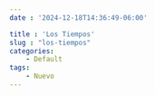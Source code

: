 ```yaml
---
date : '2024-12-18T14:36:49-06:00'

title : 'Los Tiempos'
slug : "los-tiempos"
categories:
    - Default
tags: 
    - Nuevo
---
```

